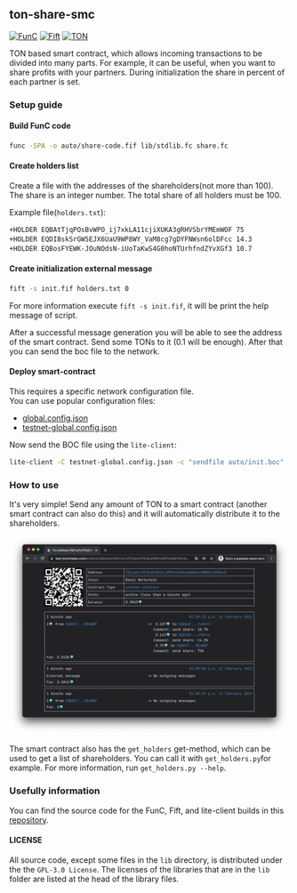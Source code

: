 ## ton-share-smc

[![FunC](https://img.shields.io/badge/made%20with-FunC-brightgreen)](https://ton.org/docs/#/func)
[![Fift](https://img.shields.io/badge/made%20with-Fift-brightgreen)](https://newton-blockchain.github.io/docs/fiftbase.pdf)
[![TON](https://img.shields.io/badge/based%20on-The%20Open%20Network-blue)](https://ton.org/)

TON based smart contract, which allows incoming transactions
to be divided into many parts. For example, it can be useful, 
when you want to share profits with your partners. During 
initialization the share in percent of each partner is set.

### Setup guide

#### Build FunC code

```bash
func -SPA -o auto/share-code.fif lib/stdlib.fc share.fc
```

#### Create holders list

Create a file with the addresses of the shareholders(not more than 100). 
The share is an integer number. The total share of all holders must be 100.

Example file(`holders.txt`):

```txt
+HOLDER EQBAtTjqPOsBvWPO_ij7xkLA11cjiXUKA3gRHVSbrYMEmWOF 75
+HOLDER EQDI8skSrGW5EJX6UaU9WP8WY_VaM8cg7gDYFNWsn6olDFcc 14.3
+HOLDER EQBosFYEWK-JOuNOdsN-iUoTaKwS4G0hoNTUrhfndZYvXGf3 10.7
```

#### Create initialization external message

```bash
fift -s init.fif holders.txt 0
```

For more information execute `fift -s init.fif`, it 
will be print the help message of script.

After a successful message generation you will be able to see 
the address of the smart contract. Send some TONs to it
(0.1 will be enough). After that you can send the boc file to the network.

#### Deploy smart-contract

This requires a specific network configuration file.  
You can use popular configuration files:

- [global.config.json](https://newton-blockchain.github.io/global.config.json)
- [testnet-global.config.json](https://newton-blockchain.github.io/testnet-global.config.json)

Now send the BOC file using the `lite-client`:

```bash
lite-client -C testnet-global.config.json -c "sendfile auto/init.boc"
```

### How to use

It's very simple! Send any amount of TON to a smart contract 
(another smart contract can also do this) and it will 
automatically distribute it to the shareholders.

![How to use](img/use.png)

The smart contract also has the `get_holders` get-method, which 
can be used to get  a list of shareholders. You can call 
it with `get_holders.py`for example. For more
information, run `get_holders.py --help`.

### Usefully information

You can find the source code for the FunC, Fift, 
and lite-client builds in this [repository](https://github.com/newton-blockchain/ton).

#### LICENSE

All source code, except some files in the `lib` directory, is distributed under the the `GPL-3.0 License`. The licenses of the libraries that are in the `lib` folder are listed at the head of the library files.
